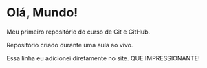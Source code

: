 # Olá, Mundo!
Meu primeiro repositório do curso de Git e GitHub.

Repositório criado durante uma aula ao vivo.

Essa linha eu adicionei diretamente no site. QUE IMPRESSIONANTE!
